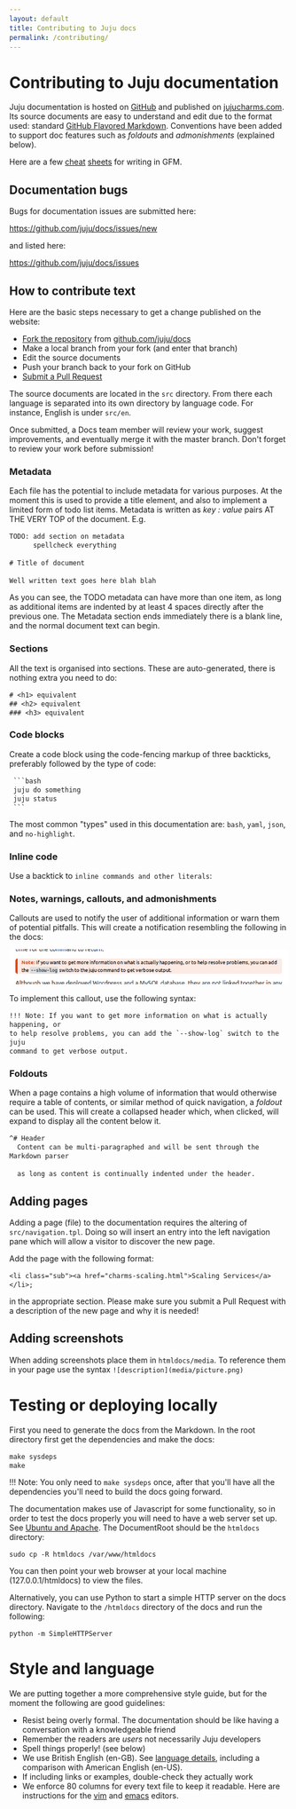 ```yaml
---
layout: default
title: Contributing to Juju docs
permalink: /contributing/
---
```


# Contributing to Juju documentation

Juju documentation is hosted on [GitHub](http://github.com) and published on
[jujucharms.com](http://jujucharms.com/docs). Its source documents are easy to
understand and edit due to the format used: standard
[GitHub Flavored Markdown](https://help.github.com/articles/getting-started-with-writing-and-formatting-on-github/).
Conventions have been added to support doc features such as *foldouts* and
*admonishments* (explained below).

Here are a few [cheat](http://askubuntu.com/editing-help)
[sheets](https://github.com/adam-p/markdown-here/wiki/Markdown-Cheatsheet) for
writing in GFM.


## Documentation bugs

Bugs for documentation issues are submitted here:

https://github.com/juju/docs/issues/new

and listed here:

https://github.com/juju/docs/issues


## How to contribute text

Here are the basic steps necessary to get a change published on the website:

- [Fork the repository](https://help.github.com/articles/fork-a-repo) from [github.com/juju/docs](http://github.com/juju/docs)
- Make a local branch from your fork (and enter that branch)
- Edit the source documents
- Push your branch back to your fork on GitHub
- [Submit a Pull Request](https://help.github.com/articles/creating-a-pull-request)

The source documents are located in the `src` directory. From there each
language is separated into its own directory by language code. For instance,
English is under `src/en`.

Once submitted, a Docs team member will review your work, suggest improvements,
and eventually merge it with the master branch. Don't forget to review your
work before submission!


### Metadata

Each file has the potential to include metadata for various purposes. At the
moment this is used to provide a title element, and also to implement a limited
form of todo list items. Metadata is written as _key : value_ pairs AT THE VERY
TOP of the document. E.g.

```
TODO: add section on metadata
      spellcheck everything

# Title of document

Well written text goes here blah blah
```

As you can see, the TODO metadata can have more than one item, as long as
additional items are indented by at least 4 spaces directly after the previous
one. The Metadata section ends immediately there is a blank line, and the
normal document text can begin.


### Sections

All the text is organised into sections. These are auto-generated, there is
nothing extra you need to do:

    # <h1> equivalent
    ## <h2> equivalent
    ### <h3> equivalent


### Code blocks

Create a code block using the code-fencing markup of three backticks,
preferably followed by the type of code:

     ```bash
     juju do something
     juju status
     ```

The most common "types" used in this documentation are: `bash`, `yaml`, `json`,
and `no-highlight`.


### Inline code

Use a backtick to `inline commands and other literals`:


### Notes, warnings, callouts, and admonishments

Callouts are used to notify the user of additional information or warn them of
potential pitfalls. This will create a notification resembling the following in
the docs:

![callout](media/note.png)

To implement this callout, use the following syntax:

```no-highlight
!!! Note: If you want to get more information on what is actually happening, or
to help resolve problems, you can add the `--show-log` switch to the juju
command to get verbose output.
```


### Foldouts

When a page contains a high volume of information that would otherwise require
a table of contents, or similar method of quick navigation, a *foldout* can be
used. This will create a collapsed header which, when clicked, will expand to
display all the content below it.

```
^# Header
  Content can be multi-paragraphed and will be sent through the Markdown parser

  as long as content is continually indented under the header.
```


## Adding pages

Adding a page (file) to the documentation requires the altering of
`src/navigation.tpl`. Doing so will insert an entry into the left navigation
pane which will allow a visitor to discover the new page.

Add the page with the following format:

    <li class="sub"><a href="charms-scaling.html">Scaling Services</a></li>;

in the appropriate section. Please make sure you submit a Pull Request with a
description of the new page and why it is needed!


## Adding screenshots

When adding screenshots place them in `htmldocs/media`. To reference them in
your page use the syntax `![description](media/picture.png)`


# Testing or deploying locally

First you need to generate the docs from the Markdown. In the root directory
first get the dependencies and make the docs:

    make sysdeps
    make

!!! Note: You only need to `make sysdeps` once, after that you'll have all the
dependencies you'll need to build the docs going forward.

The documentation makes use of Javascript for some functionality, so in order
to test the docs properly you will need to have a web server set up. See
[Ubuntu and Apache](https://help.ubuntu.com/lts/serverguide/httpd.html). The
DocumentRoot should be the `htmldocs` directory:

    sudo cp -R htmldocs /var/www/htmldocs

You can then point your web browser at your local machine (127.0.0.1/htmldocs)
to view the files.

Alternatively, you can use Python to start a simple HTTP server on the docs
directory. Navigate to the `/htmldocs` directory of the docs and run the
following:

    python -m SimpleHTTPServer


# Style and language

We are putting together a more comprehensive style guide, but for the moment the
following are good guidelines:

 - Resist being overly formal. The documentation should be like having a 
   conversation with a knowledgeable friend
 - Remember the readers are *users* not necessarily Juju developers
 - Spell things properly! (see below)
 - We use British English (en-GB). See
   [language details](./contributing-en-GB.html), including a comparison with
   American English (en-US).
 - If including links or examples, double-check they actually work
 - We enforce 80 columns for every text file to keep it readable. Here are
   instructions for the
   [vim](http://stackoverflow.com/questions/3033423/vim-command-to-restructure-force-text-to-80-columns)
   and [emacs](http://www.emacswiki.org/emacs/EightyColumnRule) editors.